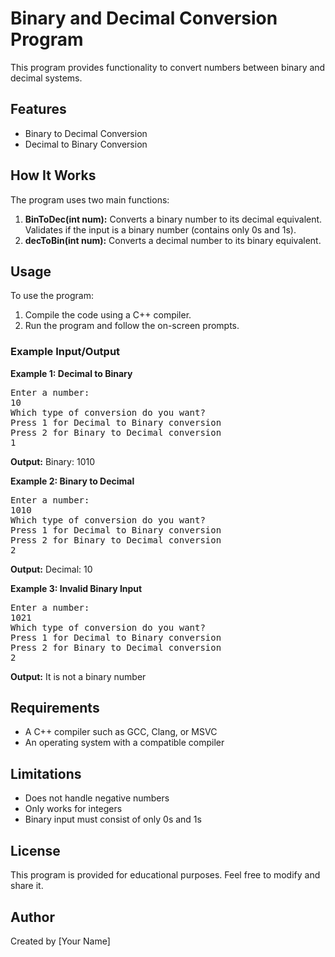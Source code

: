 # Binary and Decimal Conversion Program

This program provides functionality to convert numbers between binary and decimal systems.

## Features
<ul>
  <li>Binary to Decimal Conversion</li>
  <li>Decimal to Binary Conversion</li>
</ul>

## How It Works
<p>The program uses two main functions:</p>
<ol>
  <li><b>BinToDec(int num):</b> Converts a binary number to its decimal equivalent. Validates if the input is a binary number (contains only 0s and 1s).</li>
  <li><b>decToBin(int num):</b> Converts a decimal number to its binary equivalent.</li>
</ol>

## Usage
<p>To use the program:</p>
<ol>
  <li>Compile the code using a C++ compiler.</li>
  <li>Run the program and follow the on-screen prompts.</li>
</ol>

### Example Input/Output
<p><b>Example 1: Decimal to Binary</b></p>
<pre>
Enter a number:
10
Which type of conversion do you want?
Press 1 for Decimal to Binary conversion
Press 2 for Binary to Decimal conversion
1
</pre>
<p><b>Output:</b> Binary: 1010</p>

<p><b>Example 2: Binary to Decimal</b></p>
<pre>
Enter a number:
1010
Which type of conversion do you want?
Press 1 for Decimal to Binary conversion
Press 2 for Binary to Decimal conversion
2
</pre>
<p><b>Output:</b> Decimal: 10</p>

<p><b>Example 3: Invalid Binary Input</b></p>
<pre>
Enter a number:
1021
Which type of conversion do you want?
Press 1 for Decimal to Binary conversion
Press 2 for Binary to Decimal conversion
2
</pre>
<p><b>Output:</b> It is not a binary number</p>

## Requirements
<ul>
  <li>A C++ compiler such as GCC, Clang, or MSVC</li>
  <li>An operating system with a compatible compiler</li>
</ul>

## Limitations
<ul>
  <li>Does not handle negative numbers</li>
  <li>Only works for integers</li>
  <li>Binary input must consist of only 0s and 1s</li>
</ul>

## License
<p>This program is provided for educational purposes. Feel free to modify and share it.</p>

## Author
<p>Created by [Your Name]</p>
